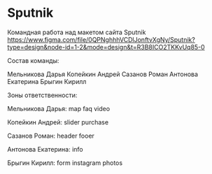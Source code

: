 # Sputnik
Командная работа над макетом сайта Sputnik
https://www.figma.com/file/0QPNghhhVCDlJonftvXgNy/Sputnik?type=design&node-id=1-2&mode=design&t=R3B8ICO2TKKvUq85-0

Состав команды:

Мельникова Дарья
Копейкин Андрей
Сазанов Роман
Антонова Екатерина
Брыгин Кирилл

Зоны ответственности: 

Мельникова Дарья: 
map
faq
video

Копейкин Андрей:
slider
purchase

Сазанов Роман:
header
fooer

Антонова Екатерина: 
info

Брыгин Кирилл:
form
instagram
photos